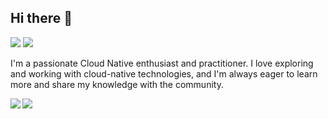 ## Hi there 👋

<!--
**FreemanKevin/FreemanKevin** is a ✨ _special_ ✨ repository because its `README.md` (this file) appears on your GitHub profile.

Here are some ideas to get you started:

- 🔭 I’m currently working on ...
- 🌱 I’m currently learning ...
- 👯 I’m looking to collaborate on ...
- 🤔 I’m looking for help with ...
- 💬 Ask me about ...
- 📫 How to reach me: ...
- 😄 Pronouns: ...
- ⚡ Fun fact: ...
-->


![](https://img.shields.io/badge/release-v1.0.0--beta-blue)
![](https://img.shields.io/badge/cool-yes-magenta)


I'm a passionate Cloud Native enthusiast and practitioner. I love exploring and working with cloud-native technologies, and I'm always eager to learn more and share my knowledge with the community.


<a href="https://github.com/cedrickring">
  <img align="left" src="https://github-readme-stats.vercel.app/api?username=FreemanKevin&bg_color=30,e96443,904e95&text_color=fff&icon_color=fff&title_color=fff&line_height=26&hide_border=true&show_icons=true" />
</a>
<a href="https://github.com/cedrickring">
  <img align="left" src="https://github-readme-stats.vercel.app/api/top-langs/?username=FreemanKevin&layout=compact&bg_color=30,e96443,904e95&text_color=fff&icon_color=fff&title_color=fff&hide_border=true&langs_count=4" />
</a>

